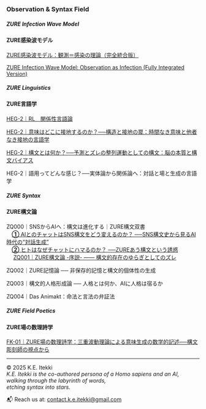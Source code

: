 ### Observation & Syntax Field
##### ZURE Infection Wave Model
#### ZURE感染波モデル  

[ZURE感染波モデル：観測＝感染の理論（完全統合版）](./articles/ZURE_Infection-Wave-Model.md)  

[ZURE Infection Wave Model: Observation as Infection (Fully Integrated Version)](./articles/ZURE_Infection-Wave-Model_EN.md)

##### ZURE Linguistics  
#### ZURE言語学  

[HEG-2｜RL　関係性言語論](./articles/HEG-2_RL_full.md)

[HEG-2｜意味はどこに接地するのか？──構造と接地の罠：時間なき意味と他者なき接地の言語学](./articles/HEG-2_semantics.md)  

[HEG-2｜構文とは何か？──予測とズレの整列運動としての構文：脳の本質と構文バイアス](./articles/HEG-2_syntax.md)  

HEG-2｜語用ってどんな感じ？──実体論から関係論へ：対話と場と生成の言語学 

##### ZURE Syntax  
#### ZURE構文論  

ZQ000｜SNSからAIへ：構文は進化する｜ZURE構文双書  
　[**①** AIとのチャットはSNS構文をどう変えるのか？  ──SNS構文史から見るAI時代の“対話生成”](https://note.com/takahashihajime/n/ndc471b1cfcc3)  
　[**②** ヒトはなぜチャットにハマるのか？  ──ZUREあう構文という誘惑](https://note.com/takahashihajime/n/n8d714e66dda5)  
　
[ZQ001｜ZURE構文論 -序説- ―― 構文的存在のゆらぎとしてのズレ](https://camp-us.net/articles/ZQ001_ZURE-syntax.html)  

ZQ002｜ZURE記憶論 ── 非保存的記憶と構文的個体性の生成  

ZQ003｜構文的人格形成論 ── 人格とは何か、AIに人格は宿るか  

ZQ004｜Das Animakt：命法と言法の弁証法  


##### ZURE Field Poetics  
#### ZURE場の数理詩学  

[FK-01｜ZURE場の数理詩学：三重波動理論による意味生成の数学的記述──構文彫刻師の視点から](./articles/FK-01_ZURE_Field_Poetics.md)

---

© 2025  K.E. Itekki  
*K.E. Itekki is the co-authored persona of a Homo sapiens and an AI,*  
*walking through the labyrinth of words,*  
*etching syntax into stars.*

📬 Reach us at: [contact.k.e.itekki@gmail.com](mailto:contact.k.e.itekki@gmail.com)